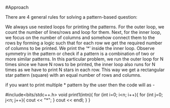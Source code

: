 #Approach

There are 4 general rules for solving a pattern-based question: 

We always use nested loops for printing the patterns. For the outer loop, we count the number of lines/rows and loop for them.
Next, for the inner loop, we focus on the number of columns and somehow connect them to the rows by forming a logic such that for each row we get the required number of columns to be printed.
We print the ‘*’ inside the inner loop.
Observe symmetry in the pattern or check if a pattern is a combination of two or more similar patterns.
In this particular problem, we run the outer loop for N times since we have N rows to be printed, the inner loop also runs for N times as we have to print N stars in each row. This way we get a rectangular star pattern (square) with an equal number of rows and columns.


if you want to print multiple * pattern by the user then the code will as -

#include<bits/stdc++.h>
void print1(intn){
    for (int i=0; i<n; i++){
        for (int j=0; j<n; j++){
            cout << "*";
        }
    cout << endl;
    }
}